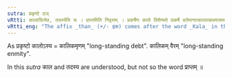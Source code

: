 ```yaml
---
sutra: प्रकृष्टे ठञ्
vRtti: कालादित्येव, तदस्येति च । प्राप्तमिति निवृत्तम् । प्रकर्षेण काले विशेष्यते प्रकर्षे वर्तमानात्कालात्प्रथमासमर्थादस्येति षष्ठ्यर्थे ठञ् प्रत्ययो भवति ॥
vRtti_eng: "The affix _than_ (+/- इक) comes after the word _Kala_ in the first case in construction, in the sense of "long-standing"."
---
```

As प्रकृष्टो कालोऽस्य = कालिकमृणम् "long-standing debt". कालिकम् वैरम् "long-standing enmity".

In this _sutra_ काल and तदस्य are understood, but not so the word प्राप्तम् ॥

